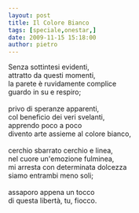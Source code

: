 ```yaml
---
layout: post
title: Il Colore Bianco
tags: [speciale,onestar,]
date: 2009-11-15 15:18:00
author: pietro
---
```

Senza sottintesi evidenti,<br/>attratto da questi momenti,<br/>la parete è ruvidamente complice<br/>guardo in su e respiro;<br/><br/>privo di speranze apparenti,<br/>col beneficio dei veri svelanti,<br/>apprendo poco a poco<br/>divento arte assieme al colore bianco,<br/><br/>cerchio sbarrato cerchio e linea,<br/>nel cuore un'emozione fulminea,<br/>mi arresta con determinata dolcezza<br/>siamo entrambi meno soli;<br/><br/>assaporo appena un tocco<br/>di questa libertà, tu, fiocco.
